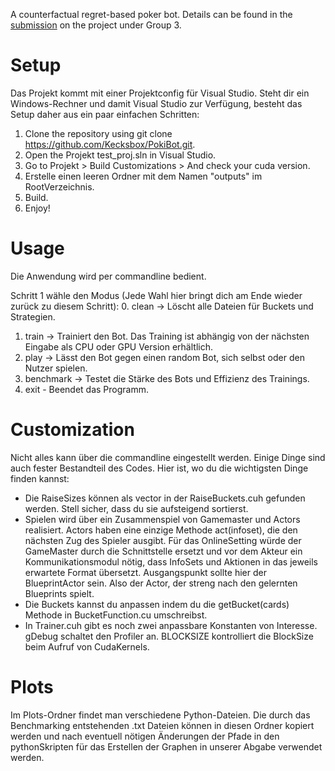 A counterfactual regret-based poker bot. Details can be found in the [submission](https://github.com/mltheuser/PokiBot/files/10073587/PJS22.pdf) on the project under Group 3.

# Setup
Das Projekt kommt mit einer Projektconfig für Visual Studio.
Steht dir ein Windows-Rechner und damit Visual Studio zur Verfügung, besteht das Setup daher aus ein paar einfachen Schritten:

1. Clone the repository using git clone https://github.com/Kecksbox/PokiBot.git.
2. Open the Projekt test_proj.sln in Visual Studio.
3. Go to Projekt > Build Customizations > And check your cuda version.
4. Erstelle einen leeren Ordner mit dem Namen "outputs" im RootVerzeichnis.
5. Build.
6. Enjoy!

# Usage

Die Anwendung wird per commandline bedient.

Schritt 1 wähle den Modus (Jede Wahl hier bringt dich am Ende wieder zurück zu diesem Schritt):
0. clean -> Löscht alle Dateien für Buckets und Strategien.
1. train -> Trainiert den Bot. Das Training ist abhängig von der nächsten Eingabe als CPU oder GPU Version erhältlich.
2. play -> Lässt den Bot gegen einen random Bot, sich selbst oder den Nutzer spielen.
3. benchmark -> Testet die Stärke des Bots und Effizienz des Trainings.
4. exit - Beendet das Programm.

# Customization
Nicht alles kann über die commandline eingestellt werden. Einige Dinge sind auch fester Bestandteil des Codes.
Hier ist, wo du die wichtigsten Dinge finden kannst:

- Die RaiseSizes können als vector in der RaiseBuckets.cuh gefunden werden. Stell sicher, dass du sie aufsteigend sortierst.
- Spielen wird über ein Zusammenspiel von Gamemaster und Actors realisiert. Actors haben eine einzige Methode act(infoset), die den nächsten Zug des Spieler ausgibt. Für das OnlineSetting würde der GameMaster durch die Schnittstelle ersetzt und vor dem Akteur ein Kommunikationsmodul nötig, dass InfoSets und Aktionen in das jeweils erwartete Format übersetzt. Ausgangspunkt sollte hier der BlueprintActor sein. Also der Actor, der streng nach den gelernten Blueprints spielt.
- Die Buckets kannst du anpassen indem du die getBucket(cards) Methode in BucketFunction.cu umschreibst.
- In Trainer.cuh gibt es noch zwei anpassbare Konstanten von Interesse. gDebug schaltet den Profiler an. BLOCKSIZE kontrolliert die BlockSize beim Aufruf von CudaKernels.

# Plots
Im Plots-Ordner findet man verschiedene Python-Dateien. Die durch das Benchmarking entstehenden .txt Dateien können in diesen Ordner kopiert werden und nach eventuell nötigen Änderungen der Pfade in den pythonSkripten für das Erstellen der Graphen in unserer Abgabe verwendet werden.
